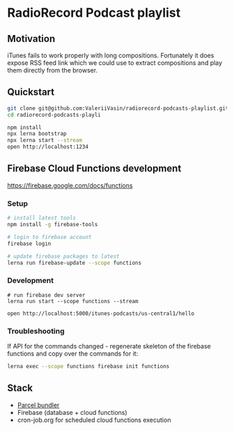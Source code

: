 # RadioRecord Podcast playlist

## Motivation

iTunes fails to work properly with long compositions. Fortunately it does expose RSS feed link which we could use to extract compositions and play them directly from the browser.

## Quickstart

```bash
git clone git@github.com:ValeriiVasin/radiorecord-podcasts-playlist.git
cd radiorecord-podcasts-playli

npm install
npx lerna bootstrap
npx lerna start --stream
open http://localhost:1234
```

## Firebase Cloud Functions development

https://firebase.google.com/docs/functions

### Setup

```bash
# install latest tools
npm install -g firebase-tools

# login to firebase account
firebase login

# update firebase packages to latest
lerna run firebase-update --scope functions
```

### Development

```
# run firebase dev server
lerna run start --scope functions --stream

open http://localhost:5000/itunes-podcasts/us-central1/hello
```

### Troubleshooting

If API for the commands changed - regenerate skeleton of the firebase functions and copy over the commands for it:

```bash
lerna exec --scope functions firebase init functions
```

## Stack

- [Parcel bundler](https://parceljs.org)
- Firebase (database + cloud functions)
- cron-job.org for scheduled cloud functions execution

